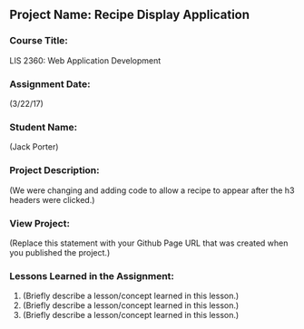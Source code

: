 ## Project Name:  Recipe Display Application

### Course Title:
LIS 2360:  Web Application Development

### Assignment Date:  
(3/22/17)

### Student Name:  
(Jack Porter)

### Project Description:
(We were changing and adding code to allow a recipe to appear after the h3 headers were clicked.)

### View Project:
(Replace this statement with your Github Page URL that was created when you 
 published the project.)

### Lessons Learned in the Assignment:
1. (Briefly describe a lesson/concept learned in this lesson.)
2. (Briefly describe a lesson/concept learned in this lesson.)
3. (Briefly describe a lesson/concept learned in this lesson.)
